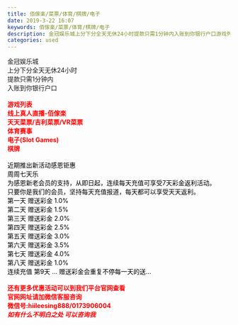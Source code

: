 ```yaml
---
title: 佰傢楽/菜票/体育/棋牌/电子
date: 2019-3-22 16:07
keywords: 佰傢楽/菜票/体育/棋牌/电子
description: 金冠娱乐城上分下分全天无休24小时提款只需1分钟内入账到你银行户口游戏列表线上真人直播-佰傢楽天天菜票/吉利菜票/VR菜票体育赛事电子(SlotGames)棋牌近期推出新活动感恩钜惠周周七天乐为感恩新老会员的支持，从即日起，连续每天充值可享
categories: used
---
```

<td class="t_f" id="postmessage_3283511">

金冠娱乐城<br/>
上分下分全天无休24小时<br/>
提款只需1分钟内<br/>
入账到你银行户口<br/>
<br/>
<font color="#ff0000"><strong>游戏列表</strong></font><br/>
<font color="#ff0000"><strong>线上真人直播-佰傢楽</strong></font><br/>
<font color="#ff0000"><strong>天天菜票/吉利菜票/VR菜票</strong></font><br/>
<font color="#ff0000"><strong>体育赛事</strong></font><br/>
<font color="#ff0000"><strong>电子(Slot Games)</strong></font><br/>
<font color="#ff0000"><strong>棋牌</strong></font><br/>
<br/>
<font color="#000000">近期推出新活动感恩钜惠</font><br/>
<font color="#000000">周周七天乐</font><br/>
<font color="#000000">为感恩新老会员的支持，从即日起，连续每天充值可享受7天彩金返利活动。</font><br/>
<font color="#000000">只要你是我们的会员，坚持每天充值报道，每天都可以享受天天返利。</font><br/>
<font color="#000000">第一天 赠送彩金 1.0%</font><br/>
<font color="#000000">第二天 赠送彩金 1.5%</font><br/>
<font color="#000000">第三天 赠送彩金 2.0%</font><br/>
<font color="#000000">第四天 赠送彩金 2.5%</font><br/>
<font color="#000000">第五天 赠送彩金 3.0%</font><br/>
<font color="#000000">第六天 赠送彩金 3.5%</font><br/>
<font color="#000000">第七天 赠送彩金 4.0%</font><br/>
<font color="#000000">第八天 赠送彩金 1.0%</font><br/>
<font color="#000000">连续充值 第9天 ... 赠送彩金会重复不停每一天的送...</font><br/>
<br/>
<strong><font color="#ff0000">还有更多优惠活动可以到我们平台官网查看</font></strong><br/>
<strong><font color="#ff0000">官网网址请加微信客服咨询</font></strong><br/>
<strong><font color="#ff0000">微信号:hiileesing888/0173906004</font></strong><br/>
<strong><font color="#ff0000">*如有什么不明白之处 可以咨询我*</font></strong><br/>
<br/>
<br/>
</td>
